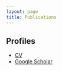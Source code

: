 ```yaml
---
layout: page
title: Publications
---
```


## Profiles
* [CV](resources/chn_CV.pdf)
* [Google Scholar](https://scholar.google.com/citations?user=XZXIQlgAAAAJ&hl=zh-CN)
